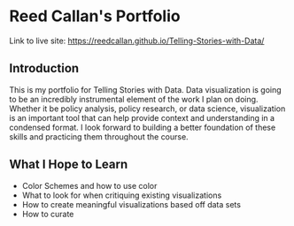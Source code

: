 # Reed Callan's Portfolio

Link to live site: https://reedcallan.github.io/Telling-Stories-with-Data/
## Introduction
This is my portfolio for Telling Stories with Data.
Data visualization is going to be an incredibly instrumental element of the work I plan on doing. Whether it be policy analysis, policy research, or data science, visualization is an important tool that can help provide context and understanding in a condensed format. I look forward to building a better foundation of these skills and practicing them throughout the course.
## What I Hope to Learn
* Color Schemes and how to use color
* What to look for when critiquing existing visualizations
* How to create meaningful visualizations based off data sets
* How to curate 
